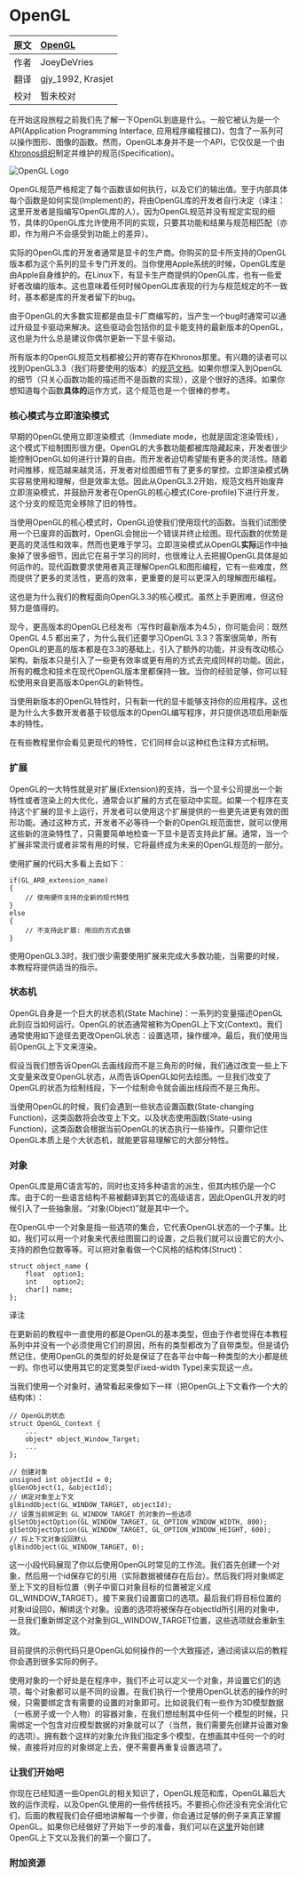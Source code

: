 # OpenGL



| 原文 | [OpenGL](http://learnopengl.com/#!Getting-started/OpenGL) |
| :--- | :--- |
| 作者 | JoeyDeVries |
| 翻译 | gjy\_1992, Krasjet |
| 校对 | 暂未校对 |

在开始这段旅程之前我们先了解一下OpenGL到底是什么。一般它被认为是一个API\(Application Programming Interface, 应用程序编程接口\)，包含了一系列可以操作图形、图像的函数。然而，OpenGL本身并不是一个API，它仅仅是一个由[Khronos组织](http://www.khronos.org/)制定并维护的规范\(Specification\)。

![OpenGL Logo](https://learnopengl-cn.github.io/img/01/01/opengl.jpg)

OpenGL规范严格规定了每个函数该如何执行，以及它们的输出值。至于内部具体每个函数是如何实现\(Implement\)的，将由OpenGL库的开发者自行决定（译注：这里开发者是指编写OpenGL库的人）。因为OpenGL规范并没有规定实现的细节，具体的OpenGL库允许使用不同的实现，只要其功能和结果与规范相匹配（亦即，作为用户不会感受到功能上的差异）。

实际的OpenGL库的开发者通常是显卡的生产商。你购买的显卡所支持的OpenGL版本都为这个系列的显卡专门开发的。当你使用Apple系统的时候，OpenGL库是由Apple自身维护的。在Linux下，有显卡生产商提供的OpenGL库，也有一些爱好者改编的版本。这也意味着任何时候OpenGL库表现的行为与规范规定的不一致时，基本都是库的开发者留下的bug。

由于OpenGL的大多数实现都是由显卡厂商编写的，当产生一个bug时通常可以通过升级显卡驱动来解决。这些驱动会包括你的显卡能支持的最新版本的OpenGL，这也是为什么总是建议你偶尔更新一下显卡驱动。

所有版本的OpenGL规范文档都被公开的寄存在Khronos那里。有兴趣的读者可以找到OpenGL3.3（我们将要使用的版本）的[规范文档](https://www.opengl.org/registry/doc/glspec33.core.20100311.withchanges.pdf)。如果你想深入到OpenGL的细节（只关心函数功能的描述而不是函数的实现），这是个很好的选择。如果你想知道每个函数**具体的**运作方式，这个规范也是一个很棒的参考。

### 核心模式与立即渲染模式 <a id="_1"></a>

早期的OpenGL使用立即渲染模式（Immediate mode，也就是固定渲染管线），这个模式下绘制图形很方便。OpenGL的大多数功能都被库隐藏起来，开发者很少能控制OpenGL如何进行计算的自由。而开发者迫切希望能有更多的灵活性。随着时间推移，规范越来越灵活，开发者对绘图细节有了更多的掌控。立即渲染模式确实容易使用和理解，但是效率太低。因此从OpenGL3.2开始，规范文档开始废弃立即渲染模式，并鼓励开发者在OpenGL的核心模式\(Core-profile\)下进行开发，这个分支的规范完全移除了旧的特性。

当使用OpenGL的核心模式时，OpenGL迫使我们使用现代的函数。当我们试图使用一个已废弃的函数时，OpenGL会抛出一个错误并终止绘图。现代函数的优势是更高的灵活性和效率，然而也更难于学习。立即渲染模式从OpenGL**实际**运作中抽象掉了很多细节，因此它在易于学习的同时，也很难让人去把握OpenGL具体是如何运作的。现代函数要求使用者真正理解OpenGL和图形编程，它有一些难度，然而提供了更多的灵活性，更高的效率，更重要的是可以更深入的理解图形编程。

这也是为什么我们的教程面向OpenGL3.3的核心模式。虽然上手更困难，但这份努力是值得的。

现今，更高版本的OpenGL已经发布（写作时最新版本为4.5），你可能会问：既然OpenGL 4.5 都出来了，为什么我们还要学习OpenGL 3.3？答案很简单，所有OpenGL的更高的版本都是在3.3的基础上，引入了额外的功能，并没有改动核心架构。新版本只是引入了一些更有效率或更有用的方式去完成同样的功能。因此，所有的概念和技术在现代OpenGL版本里都保持一致。当你的经验足够，你可以轻松使用来自更高版本OpenGL的新特性。

当使用新版本的OpenGL特性时，只有新一代的显卡能够支持你的应用程序。这也是为什么大多数开发者基于较低版本的OpenGL编写程序，并只提供选项启用新版本的特性。

在有些教程里你会看见更现代的特性，它们同样会以这种红色注释方式标明。

### 扩展 <a id="_2"></a>

OpenGL的一大特性就是对扩展\(Extension\)的支持，当一个显卡公司提出一个新特性或者渲染上的大优化，通常会以扩展的方式在驱动中实现。如果一个程序在支持这个扩展的显卡上运行，开发者可以使用这个扩展提供的一些更先进更有效的图形功能。通过这种方式，开发者不必等待一个新的OpenGL规范面世，就可以使用这些新的渲染特性了，只需要简单地检查一下显卡是否支持此扩展。通常，当一个扩展非常流行或者非常有用的时候，它将最终成为未来的OpenGL规范的一部分。

使用扩展的代码大多看上去如下：

```text
if(GL_ARB_extension_name)
{
    // 使用硬件支持的全新的现代特性
}
else
{
    // 不支持此扩展: 用旧的方式去做
}
```

使用OpenGL3.3时，我们很少需要使用扩展来完成大多数功能，当需要的时候，本教程将提供适当的指示。

### 状态机 <a id="_3"></a>

OpenGL自身是一个巨大的状态机\(State Machine\)：一系列的变量描述OpenGL此刻应当如何运行。OpenGL的状态通常被称为OpenGL上下文\(Context\)。我们通常使用如下途径去更改OpenGL状态：设置选项，操作缓冲。最后，我们使用当前OpenGL上下文来渲染。

假设当我们想告诉OpenGL去画线段而不是三角形的时候，我们通过改变一些上下文变量来改变OpenGL状态，从而告诉OpenGL如何去绘图。一旦我们改变了OpenGL的状态为绘制线段，下一个绘制命令就会画出线段而不是三角形。

当使用OpenGL的时候，我们会遇到一些状态设置函数\(State-changing Function\)，这类函数将会改变上下文。以及状态使用函数\(State-using Function\)，这类函数会根据当前OpenGL的状态执行一些操作。只要你记住OpenGL本质上是个大状态机，就能更容易理解它的大部分特性。

### 对象 <a id="_4"></a>

OpenGL库是用C语言写的，同时也支持多种语言的派生，但其内核仍是一个C库。由于C的一些语言结构不易被翻译到其它的高级语言，因此OpenGL开发的时候引入了一些抽象层。“对象\(Object\)”就是其中一个。

在OpenGL中一个对象是指一些选项的集合，它代表OpenGL状态的一个子集。比如，我们可以用一个对象来代表绘图窗口的设置，之后我们就可以设置它的大小、支持的颜色位数等等。可以把对象看做一个C风格的结构体\(Struct\)：

```text
struct object_name {
    float  option1;
    int    option2;
    char[] name;
};
```

译注

在更新前的教程中一直使用的都是OpenGL的基本类型，但由于作者觉得在本教程系列中并没有一个必须使用它们的原因，所有的类型都改为了自带类型。但是请仍然记住，使用OpenGL的类型的好处是保证了在各平台中每一种类型的大小都是统一的。你也可以使用其它的定宽类型\(Fixed-width Type\)来实现这一点。

当我们使用一个对象时，通常看起来像如下一样（把OpenGL上下文看作一个大的结构体）：

```text
// OpenGL的状态
struct OpenGL_Context {
    ...
    object* object_Window_Target;
    ...     
};
```

```text
// 创建对象
unsigned int objectId = 0;
glGenObject(1, &objectId);
// 绑定对象至上下文
glBindObject(GL_WINDOW_TARGET, objectId);
// 设置当前绑定到 GL_WINDOW_TARGET 的对象的一些选项
glSetObjectOption(GL_WINDOW_TARGET, GL_OPTION_WINDOW_WIDTH, 800);
glSetObjectOption(GL_WINDOW_TARGET, GL_OPTION_WINDOW_HEIGHT, 600);
// 将上下文对象设回默认
glBindObject(GL_WINDOW_TARGET, 0);
```

这一小段代码展现了你以后使用OpenGL时常见的工作流。我们首先创建一个对象，然后用一个id保存它的引用（实际数据被储存在后台）。然后我们将对象绑定至上下文的目标位置（例子中窗口对象目标的位置被定义成GL\_WINDOW\_TARGET）。接下来我们设置窗口的选项。最后我们将目标位置的对象id设回0，解绑这个对象。设置的选项将被保存在objectId所引用的对象中，一旦我们重新绑定这个对象到GL\_WINDOW\_TARGET位置，这些选项就会重新生效。

目前提供的示例代码只是OpenGL如何操作的一个大致描述，通过阅读以后的教程你会遇到很多实际的例子。

使用对象的一个好处是在程序中，我们不止可以定义一个对象，并设置它们的选项，每个对象都可以是不同的设置。在我们执行一个使用OpenGL状态的操作的时候，只需要绑定含有需要的设置的对象即可。比如说我们有一些作为3D模型数据（一栋房子或一个人物）的容器对象，在我们想绘制其中任何一个模型的时候，只需绑定一个包含对应模型数据的对象就可以了（当然，我们需要先创建并设置对象的选项）。拥有数个这样的对象允许我们指定多个模型，在想画其中任何一个的时候，直接将对应的对象绑定上去，便不需要再重复设置选项了。

### 让我们开始吧 <a id="_5"></a>

你现在已经知道一些OpenGL的相关知识了，OpenGL规范和库，OpenGL幕后大致的运作流程，以及OpenGL使用的一些传统技巧。不要担心你还没有完全消化它们，后面的教程我们会仔细地讲解每一个步骤，你会通过足够的例子来真正掌握OpenGL。如果你已经做好了开始下一步的准备，我们可以在[这里](https://learnopengl-cn.github.io/01%20Getting%20started/02%20Creating%20a%20window/)开始创建OpenGL上下文以及我们的第一个窗口了。

### 附加资源 <a id="_6"></a>

